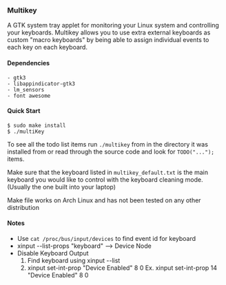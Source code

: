 ### Multikey
A GTK system tray applet for monitoring your Linux system and controlling your keyboards. Multikey
allows you to use extra external keyboards as custom "macro keyboards" by being able to assign
individual events to each key on each keyboard.


#### Dependencies
```
- gtk3
- libappindicator-gtk3
- lm_sensors
- font awesome
```

#### Quick Start
```console
$ sudo make install
$ ./multiKey
```
To see all the todo list items run `./multikey` from in the directory it was installed from or read
through the source code and look for `TODO("...");` items.

Make sure that the keyboard listed in `multikey_default.txt` is the main keyboard you would like
to control with the keyboard cleaning mode. (Usually the one built into your laptop)

Make file works on Arch Linux and has not been tested on any other distribution

#### Notes
- Use `cat /proc/bus/input/devices` to find event id for keyboard
- xinput --list-props "keyboard" --> Device Node
- Disable Keyboard Output
    1. Find keyboard using xinput --list
    2. xinput set-int-prop <device number> "Device Enabled" 8 0
        Ex. xinput set-int-prop 14 "Device Enabled" 8 0
